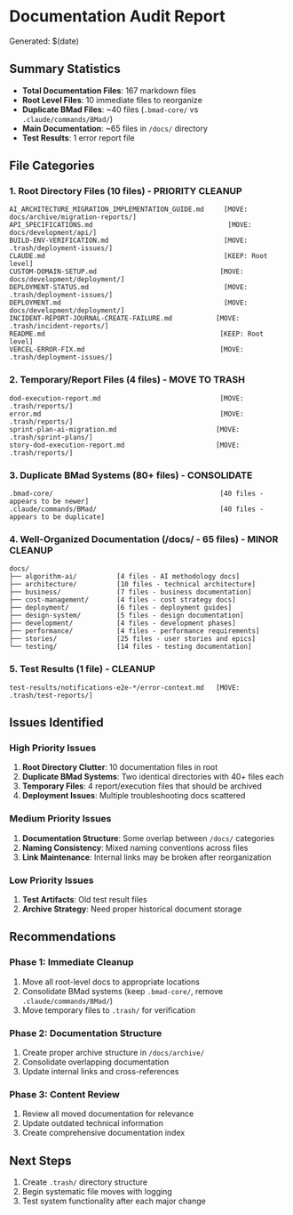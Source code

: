 # Documentation Audit Report

Generated: $(date)

## Summary Statistics

- **Total Documentation Files**: 167 markdown files
- **Root Level Files**: 10 immediate files to reorganize
- **Duplicate BMad Files**: ~40 files (`.bmad-core/` vs `.claude/commands/BMad/`)
- **Main Documentation**: ~65 files in `/docs/` directory
- **Test Results**: 1 error report file

## File Categories

### 1. Root Directory Files (10 files) - PRIORITY CLEANUP

```
AI_ARCHITECTURE_MIGRATION_IMPLEMENTATION_GUIDE.md     [MOVE: docs/archive/migration-reports/]
API_SPECIFICATIONS.md                                  [MOVE: docs/development/api/]
BUILD-ENV-VERIFICATION.md                             [MOVE: .trash/deployment-issues/]
CLAUDE.md                                             [KEEP: Root level]
CUSTOM-DOMAIN-SETUP.md                               [MOVE: docs/development/deployment/]
DEPLOYMENT-STATUS.md                                  [MOVE: .trash/deployment-issues/]
DEPLOYMENT.md                                         [MOVE: docs/development/deployment/]
INCIDENT-REPORT-JOURNAL-CREATE-FAILURE.md           [MOVE: .trash/incident-reports/]
README.md                                            [KEEP: Root level]
VERCEL-ERROR-FIX.md                                  [MOVE: .trash/deployment-issues/]
```

### 2. Temporary/Report Files (4 files) - MOVE TO TRASH

```
dod-execution-report.md                              [MOVE: .trash/reports/]
error.md                                             [MOVE: .trash/reports/]
sprint-plan-ai-migration.md                         [MOVE: .trash/sprint-plans/]
story-dod-execution-report.md                       [MOVE: .trash/reports/]
```

### 3. Duplicate BMad Systems (80+ files) - CONSOLIDATE

```
.bmad-core/                                          [40 files - appears to be newer]
.claude/commands/BMad/                               [40 files - appears to be duplicate]
```

### 4. Well-Organized Documentation (/docs/ - 65 files) - MINOR CLEANUP

```
docs/
├── algorithm-ai/          [4 files - AI methodology docs]
├── architecture/          [10 files - technical architecture]
├── business/              [7 files - business documentation]
├── cost-management/       [4 files - cost strategy docs]
├── deployment/            [6 files - deployment guides]
├── design-system/         [5 files - design documentation]
├── development/           [4 files - development phases]
├── performance/           [4 files - performance requirements]
├── stories/               [25 files - user stories and epics]
└── testing/               [14 files - testing documentation]
```

### 5. Test Results (1 file) - CLEANUP

```
test-results/notifications-e2e-*/error-context.md   [MOVE: .trash/test-reports/]
```

## Issues Identified

### High Priority Issues

1. **Root Directory Clutter**: 10 documentation files in root
2. **Duplicate BMad Systems**: Two identical directories with 40+ files each
3. **Temporary Files**: 4 report/execution files that should be archived
4. **Deployment Issues**: Multiple troubleshooting docs scattered

### Medium Priority Issues

1. **Documentation Structure**: Some overlap between `/docs/` categories
2. **Naming Consistency**: Mixed naming conventions across files
3. **Link Maintenance**: Internal links may be broken after reorganization

### Low Priority Issues

1. **Test Artifacts**: Old test result files
2. **Archive Strategy**: Need proper historical document storage

## Recommendations

### Phase 1: Immediate Cleanup

1. Move all root-level docs to appropriate locations
2. Consolidate BMad systems (keep `.bmad-core/`, remove `.claude/commands/BMad/`)
3. Move temporary files to `.trash/` for verification

### Phase 2: Documentation Structure

1. Create proper archive structure in `/docs/archive/`
2. Consolidate overlapping documentation
3. Update internal links and cross-references

### Phase 3: Content Review

1. Review all moved documentation for relevance
2. Update outdated technical information
3. Create comprehensive documentation index

## Next Steps

1. Create `.trash/` directory structure
2. Begin systematic file moves with logging
3. Test system functionality after each major change
